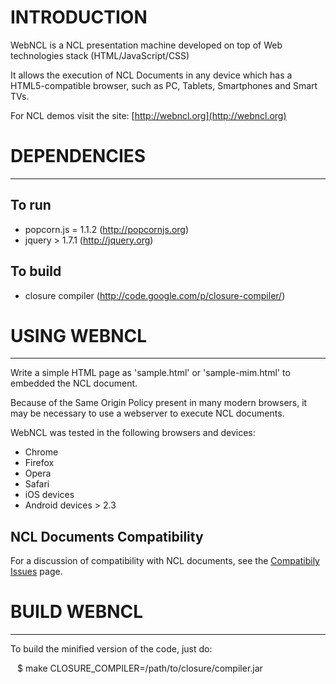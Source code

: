 # INTRODUCTION

WebNCL is a NCL presentation machine developed on top of Web technologies stack (HTML/JavaScript/CSS)

It allows the execution of NCL Documents in any device which has a HTML5-compatible browser, such as PC, Tablets, Smartphones and Smart TVs.

For NCL demos visit the site: [http://webncl.org](http://webncl.org)

# DEPENDENCIES
-------------------------------------------------------
## To run
 - popcorn.js = 1.1.2 (http://popcornjs.org)
 - jquery > 1.7.1 (http://jquery.org)
 
## To build
 - closure compiler (http://code.google.com/p/closure-compiler/)

# USING WEBNCL
-------------------------------------------------------
Write a simple HTML page as 'sample.html' or 'sample-mim.html' to embedded the NCL document.

Because of the Same Origin Policy present in many modern browsers, it may be necessary to use a webserver to execute NCL documents.

WebNCL was tested in the following browsers and devices:
* Chrome
* Firefox
* Opera
* Safari
* iOS devices
* Android devices > 2.3

## NCL Documents Compatibility
For a discussion of compatibility with NCL documents, see the [Compatibily Issues](wiki/Compatibily-Issues) page.

# BUILD WEBNCL
-------------------------------------------------------
To build the minified version of the code, just do:

`
` $ make CLOSURE_COMPILER=/path/to/closure/compiler.jar
`
`

